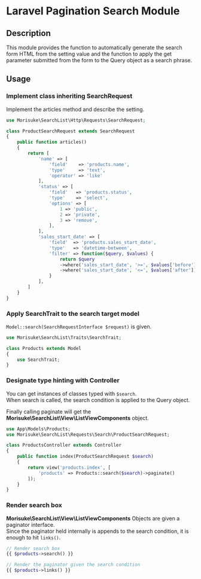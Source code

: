 # Laravel Pagination Search Module

## Description

This module provides the function to automatically generate the search form HTML from the setting value and the function to apply the get parameter submitted from the form to the Query object as a search phrase.

## Usage

### Implement class inheriting SearchRequest

Implement the articles method and describe the setting.

```php
use Morisuke\SearchList\Http\Requests\SearchRequest;

class ProductSearchRequest extends SearchRequest
{
	public function articles()
	{
		return [
			'name' => [
				'field'    => 'products.name',
				'type'     => 'text',
				'operator' => 'like'
			],
			'status' => [
				'field'   => 'products.status',
				'type'    => 'select',
				'options' => [
					1 => 'public',
					2 => 'private',
					3 => 'remove',
				],
			],
			'sales_start_date' => [
				'field'  => 'products.sales_start_date',
				'type'   => 'datetime-between',
				'filter' => function($query, $values) {
					return $query
					->where('sales_start_date', '>=', $values['before'])
					->where('sales_start_date', '<=', $values['after']);
				}
			],
		]
	}
}
```

### Apply SearchTrait to the search target model

```Model::search(SearchRequestInterface $request)``` is given.

```php
use Morisuke\SearchList\Traits\SearchTrait;

class Products extends Model
{
	use SearchTrait;
}
```

### Designate type hinting with Controller

You can get instances of classes typed with ```$search```.  
When search is called, the search condition is applied to the Query object.

Finally calling paginate will get the **Morisuke\SearchList\View\ListViewComponents** object.

```php
use App\Models\Products;
use Morisuke\SearchList\Requests\Search\ProductSearchRequest;

class ProductsController extends Controller
{
	public function index(ProductSearchRequest $search)
	{
		return view('products.index', [
			'products' => Products::search($search)->paginate()
		]);
	}
}
```

### Render search box

**Morisuke\SearchList\View\ListViewComponents** Objects are given a paginator interface.  
Since the paginator held internally is appends to the search condition, it is enough to hit ```links()```.

```php
// Render search box
{{ $products->search() }}

// Render the paginator given the search condition
{{ $products->links() }}
```



